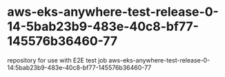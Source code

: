 # aws-eks-anywhere-test-release-0-14-5bab23b9-483e-40c8-bf77-145576b36460-77
repository for use with E2E test job aws-eks-anywhere-test-release-0-14:5bab23b9-483e-40c8-bf77-145576b36460-77
